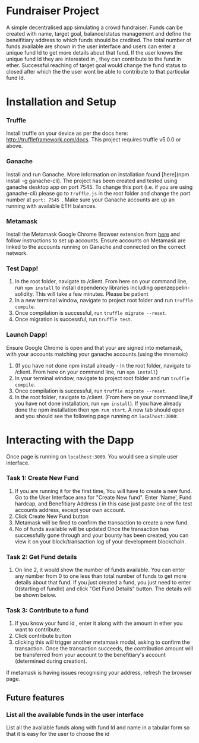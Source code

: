 # Fundraiser Project
A simple decentralised app simulating a crowd fundraiser. Funds can be created with name, target goal, balance/status management and define the beneifitiary address to which funds should be credited. The total number of funds available are shown in the user interface and users can enter a unique fund Id to get more details about that fund. If the user knows the unique fund Id they are interested in , they can contribute to the fund in ether. Successful reaching of target goal would change the fund status to closed after which the the user wont be able to contribute to that particular fund Id.

# Installation and Setup

### Truffle
Install truffle on your device as per the docs here: http://truffleframework.com/docs. This project requires truffle v5.0.0 or above.

### Ganache
Install and run Ganache. More information on installation found [here](npm install -g ganache-cli).
The project has been created and tested using ganache desktop app on port 7545. To change this port (i.e. if you are using ganache-cli) please go to ```truffle.js``` in the root folder and change the port number at ```port: 7545 ```. Make sure your Ganache accounts are up an running with available ETH balances.

### Metamask
Install the Metamask Google Chrome Browser extension from [here](https://chrome.google.com/webstore/detail/metamask/nkbihfbeogaeaoehlefnkodbefgpgknn?hl=en) and follow instructions to set up accounts. Ensure accounts on Metamask are linked to the accounts running on Ganache and connected on the correct network.

### Test Dapp!
1. In the root folder, navigate to /client. From here on your command line, run ```npm install``` to install dependency libraries including openzeppelin-solidity. This will take a few minutes. Please be patient
2. In a new terminal window, navigate to project root folder and run ```truffle compile```.
3.  Once compilation is successful, run ```truffle migrate --reset```.
3. Once migration is successful, run ```truffle test```.

### Launch Dapp!
Ensure Google Chrome is open and that your are signed into metamask, with your accounts matching your ganache accounts.(using the mnemoic)
1. (If you  have not done npm install already - In the root folder, navigate to /client. From here on your command line, run ```npm install```)
2. In your terminal window, navigate to project root folder and run ```truffle compile```.
3.  Once compilation is successful, run ```truffle migrate --reset```.
4. In the root folder, navigate to /client. (From here on your command line,if you have not done installation, run ```npm install```). If you have already done the npm installation then ```npm run start```. A new tab should open and you should see the following page running on ```localhost:3000```:


# Interacting with the Dapp

Once page is running on ```localhost:3000```. You would see a simple user interface. 
### Task 1: Create New Fund

1. If you are running it for the first time, You will have to create a new fund. Go to the User Interface area for "Create New fund". Enter 'Name', Fund hardcap, and Benefitiary Address ( in this case just paste one of the test accounts address, except your own account. 
2. Click Create New Fund button 
3. Metamask will be fired to confirm the transaction to create a new fund.
4. No of funds available will be updated
Once the transaction has successfully gone through and your bounty has been created, you can view it on your block/transaction log of your development blockchain.

### Task 2: Get Fund details
1. On line 2, it would show the number of funds available. You can enter any number from 0 to one less than total number of funds to get more details about that fund. If you just created a fund, you just need to enter 0(starting of fundId) and click "Get Fund Details" button.  The details will be shown below.

### Task 3: Contribute to a fund
1. If you know your fund id , enter it along with the amount in ether you want to contribute. 
2. Click contribute button 
3. clicking this will trigger another metamask modal, asking to confirm the transaction. Once the transaction succeeds, the contribution  amount will be transferred from your account to the benefitiary's account (determined during creation).

If metamask is having issues recognising your address, refresh the browser page.

## Future features
### List all the available funds in the user interface 
List all the available funds along with fund Id and name in a tabular form so that it is easy for the user to choose the id

